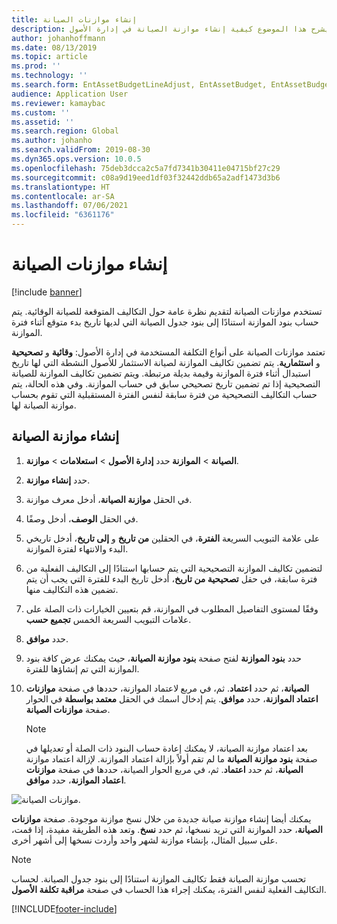 ```yaml
---
title: إنشاء موازنات الصيانة
description: يشرح هذا الموضوع كيفية إنشاء موازنة الصيانة في إدارة الأصول.
author: johanhoffmann
ms.date: 08/13/2019
ms.topic: article
ms.prod: ''
ms.technology: ''
ms.search.form: EntAssetBudgetLineAdjust, EntAssetBudget, EntAssetBudgetRecalc, EntAssetBudgetCopy, EntAssetBudgetLine, EntAssetBudgetCreate, EntAssetBudgetApprove, EntAssetBudgetCalculateActualCost
audience: Application User
ms.reviewer: kamaybac
ms.custom: ''
ms.assetid: ''
ms.search.region: Global
ms.author: johanho
ms.search.validFrom: 2019-08-30
ms.dyn365.ops.version: 10.0.5
ms.openlocfilehash: 75deb3dcca2c5a7fd7341b30411e04715bf27c29
ms.sourcegitcommit: c08a9d19eed1df03f32442ddb65a2adf1473d3b6
ms.translationtype: HT
ms.contentlocale: ar-SA
ms.lasthandoff: 07/06/2021
ms.locfileid: "6361176"
---
```

# <a name="create-maintenance-budgets"></a>إنشاء موازنات الصيانة

[!include [banner](../../includes/banner.md)]

 



تستخدم موازنات الصيانة لتقديم نظرة عامة حول التكاليف المتوقعة للصيانة الوقائية. يتم حساب بنود الموازنة استنادًا إلى بنود جدول الصيانة التي لديها تاريخ بدء متوقع أثناء فترة الموازنة.

تعتمد موازنات الصيانة على أنواع التكلفة المستخدمة في إدارة الأصول: **وقائية** و **تصحيحية** و **استثمارية**. يتم تضمين تكاليف الموازنة لصيانة الاستثمار للأصول النشطة التي لها تاريخ استبدال أثناء فترة الموازنة وقيمة بديلة مرتبطة. ويتم تضمين تكاليف الموازنة للصيانة التصحيحية إذا تم تضمين تاريخ تصحيحي سابق في حساب الموازنة. وفي هذه الحالة، يتم حساب التكاليف التصحيحية من فترة سابقة لنفس الفترة المستقبلية التي تقوم بحساب موازنة الصيانة لها.

## <a name="create-a-maintenance-budget"></a>إنشاء موازنة الصيانة

1. حدد **إدارة الأصول** \> **استعلامات** \> **موازنة‏‎ الصيانة** \> **الموازنة‏‎**.
2. حدد **إنشاء موازنة**.
3. في الحقل **موازنة الصيانة**، أدخل معرف موازنة.
4. في الحقل **الوصف**، أدخل وصفًا.
4. على علامة التبويب السريعة **الفترة**، في الحقلين **من تاريخ** و **إلى تاريخ**، أدخل تاريخي البدء والانتهاء لفترة الموازنة.
5. لتضمين تكاليف الموازنة التصحيحية التي يتم حسابها استنادًا إلى التكاليف الفعلية من فترة سابقة، في حقل **تصحيحية من تاريخ**، أدخل تاريخ البدء للفترة التي يجب أن يتم تضمين هذه التكاليف منها.
6. وفقًا لمستوى التفاصيل المطلوب في الموازنة، قم بتعيين الخيارات ذات الصلة على علامات التبويب السريعة الخمس **تجميع حسب**.
7. حدد **موافق**.
8. حدد **بنود الموازنة** لفتح صفحة **بنود موازنة الصيانة**، حيث يمكنك عرض كافة بنود الموازنة التي تم إنشاؤها للفترة.
9. لاعتماد الموازنة، حددها في صفحة **موازنات‏‎ الصيانة**، ثم حدد **اعتماد**. ثم، في مربع الحوار‏‎ **اعتماد الموازنة**، حدد **موافق**. يتم إدخال اسمك في الحقل **معتمد بواسطة** في صفحة **موازنات الصيانة**.

    > [!NOTE]
    > بعد اعتماد موازنة الصيانة، لا يمكنك إعادة حساب البنود ذات الصلة أو تعديلها في صفحة **بنود موازنة الصيانة** ما لم تقم أولاً بإزالة اعتماد الموازنة. لإزالة اعتماد موازنة الصيانة، حددها في صفحة **موازنات‏‎ الصيانة**، ثم حدد **اعتماد**. ثم، في مربع الحوار‏‎ **اعتماد الموازنة**، حدد **موافق**.

![موازنات الصيانة.](media/01-maintenance-budgets.png)

يمكنك أيضا إنشاء موازنة صيانة جديدة من خلال نسخ موازنة موجودة. صفحة **موازنات‏‎ الصيانة**، حدد الموازنة التي تريد نسخها، ثم حدد **نسخ**. وتعد هذه الطريقة مفيدة، إذا قمت، على سبيل المثال، بإنشاء موازنة لشهر واحد وأردت نسخها إلى أشهر أخرى.

> [!NOTE]
> تحسب موازنة الصيانة فقط تكاليف الموازنة استنادًا إلى بنود جدول الصيانة. لحساب التكاليف الفعلية لنفس الفترة، يمكنك إجراء هذا الحساب في صفحة **مراقبة تكلفة الأصول**. 


[!INCLUDE[footer-include](../../../includes/footer-banner.md)]